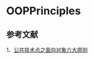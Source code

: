 # OOPPrinciples

## 参考文献
1、[公共技术点之面向对象六大原则](https://github.com/simple-android-framework/android_design_patterns_analysis/blob/master/oop-principles/oop-principles.md)   



